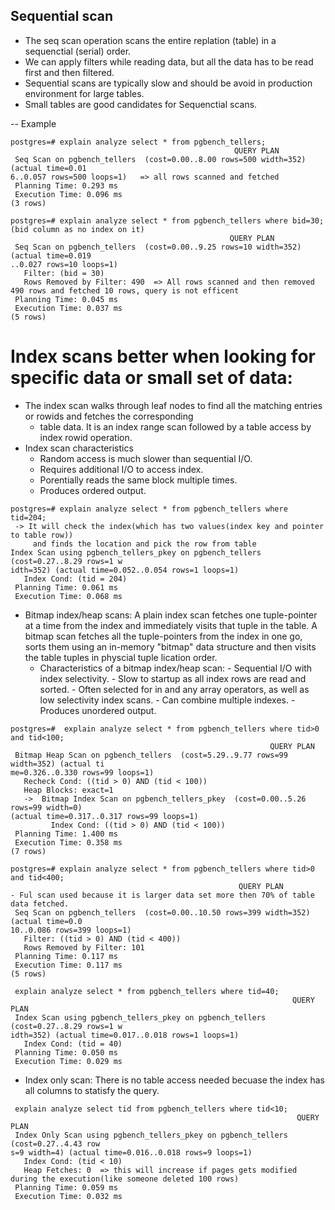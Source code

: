 ## Sequential scan
- The seq scan operation scans the entire replation (table) in a sequenctial (serial) order.
- We can apply filters while reading data, but all the data has to be read first and then filtered.
- Sequential scans are typically slow and should be avoid in production environment for large tables.
- Small tables are good candidates for Sequenctial scans.

-- Example
```
postgres=# explain analyze select * from pgbench_tellers;
                                                  QUERY PLAN
 Seq Scan on pgbench_tellers  (cost=0.00..8.00 rows=500 width=352) (actual time=0.01
6..0.057 rows=500 loops=1)   => all rows scanned and fetched
 Planning Time: 0.293 ms
 Execution Time: 0.096 ms
(3 rows)

postgres=# explain analyze select * from pgbench_tellers where bid=30; (bid column as no index on it)
                                                 QUERY PLAN
 Seq Scan on pgbench_tellers  (cost=0.00..9.25 rows=10 width=352) (actual time=0.019
..0.027 rows=10 loops=1)
   Filter: (bid = 30)
   Rows Removed by Filter: 490  => All rows scanned and then removed 490 rows and fetched 10 rows, query is not efficent
 Planning Time: 0.045 ms
 Execution Time: 0.037 ms
(5 rows)
```

# Index scans better when looking for specific data or small set of data: 
 - The index scan walks through leaf nodes to find all the matching entries or rowids and fetches the corresponding 
   - table data. It is an index range scan followed by a table access by index rowid operation.
- Index scan characteristics
  - Random access is much slower than sequential I/O.
  - Requires additional I/O to access index.
  - Porentially reads the same block multiple times.
  - Produces ordered output.

```
postgres=# explain analyze select * from pgbench_tellers where tid=204;
 -> It will check the index(which has two values(index key and pointer to table row)) 
     and finds the location and pick the row from table
Index Scan using pgbench_tellers_pkey on pgbench_tellers  (cost=0.27..8.29 rows=1 w
idth=352) (actual time=0.052..0.054 rows=1 loops=1)
   Index Cond: (tid = 204)
 Planning Time: 0.061 ms
 Execution Time: 0.068 ms
```

- Bitmap index/heap scans: A plain index scan fetches one tuple-pointer at a time from the index and immediately visits
                           that tuple in the table. A bitmap scan fetches all the tuple-pointers from the index in one go,
                           sorts them using an in-memory "bitmap" data structure and then visits the table tuples in physcial
                           tuple lication order.
  - Characteristics of a bitmap index/heap scan:
        - Sequential I/O with index selectivity.
        - Slow to startup as all index rows are read and sorted.
        - Often selected for in and any array operators, as well as low selectivity index scans.
        - Can combine multiple indexes.
        - Produces unordered output.
```
postgres=#  explain analyze select * from pgbench_tellers where tid>0 and tid<100;
                                                          QUERY PLAN
 Bitmap Heap Scan on pgbench_tellers  (cost=5.29..9.77 rows=99 width=352) (actual ti
me=0.326..0.330 rows=99 loops=1)
   Recheck Cond: ((tid > 0) AND (tid < 100))
   Heap Blocks: exact=1
   ->  Bitmap Index Scan on pgbench_tellers_pkey  (cost=0.00..5.26 rows=99 width=0)
(actual time=0.317..0.317 rows=99 loops=1)
         Index Cond: ((tid > 0) AND (tid < 100))
 Planning Time: 1.400 ms
 Execution Time: 0.358 ms
(7 rows)

postgres=# explain analyze select * from pgbench_tellers where tid>0 and tid<400;
                                                   QUERY PLAN
- Ful scan used because it is larger data set more then 70% of table data fetched.
 Seq Scan on pgbench_tellers  (cost=0.00..10.50 rows=399 width=352) (actual time=0.0
10..0.086 rows=399 loops=1)
   Filter: ((tid > 0) AND (tid < 400))
   Rows Removed by Filter: 101
 Planning Time: 0.117 ms
 Execution Time: 0.117 ms
(5 rows)

 explain analyze select * from pgbench_tellers where tid=40;
                                                               QUERY PLAN
 Index Scan using pgbench_tellers_pkey on pgbench_tellers  (cost=0.27..8.29 rows=1 w
idth=352) (actual time=0.017..0.018 rows=1 loops=1)
   Index Cond: (tid = 40)
 Planning Time: 0.050 ms
 Execution Time: 0.029 ms

```
- Index only scan:
    There is no table access needed becuase the index has all columns to statisfy the query.
```
 explain analyze select tid from pgbench_tellers where tid<10;
                                                                QUERY PLAN
 Index Only Scan using pgbench_tellers_pkey on pgbench_tellers  (cost=0.27..4.43 row
s=9 width=4) (actual time=0.016..0.018 rows=9 loops=1)
   Index Cond: (tid < 10)
   Heap Fetches: 0  => this will increase if pages gets modified during the execution(like someone deleted 100 rows)
 Planning Time: 0.059 ms
 Execution Time: 0.032 ms
```



